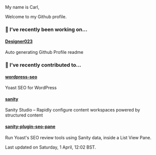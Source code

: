 My name is Carl,

Welcome to my Github profile.

### 🔭 I’ve recently been working on...

#### [Designer023](https://github.com/Designer023/Designer023) 
Auto generating Github Profile readme


### 🖖 I’ve recently contributed to...

#### [wordpress-seo](https://github.com/Yoast/wordpress-seo) 
Yoast SEO for WordPress

#### [sanity](https://github.com/sanity-io/sanity) 
Sanity Studio – Rapidly configure content workspaces powered by structured content

#### [sanity-plugin-seo-pane](https://github.com/sanity-io/sanity-plugin-seo-pane) 
Run Yoast&#39;s SEO review tools using Sanity data, inside a List View Pane.


Last updated on Saturday, 1 April, 12:02 BST.